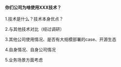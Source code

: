 #### 你们公司为啥使用XXX技术？

1.技术是什么？技术本身优点？

2.与其他技术对比（经过调研）

3.其他公司使用情况、是否有大规模部署的case、开源生态

4.自身情况、自身公司情况

5.业务场景方面考虑



